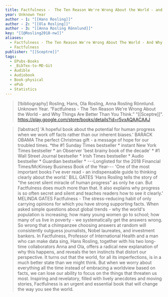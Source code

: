 ```yaml
---
title: Factfulness -  The Ten Reason We're Wrong About the World - and Why Things Are Better Than You Think
year: Unknown Year
author - 1: "[[Hans Rosling]]"
author - 2: "[[Ola Rosling]]"
author - 3: "[[Anna Rosling Rönnlund]]"
key: "[[@Rosling2018-nw]]"
aliases:
  - Factfulness - The Ten Reason We're Wrong About The World - And Why Things Are Better Than You Think
  - Factfulness
publisher: "[[Sceptre]]"
tags:
  - EPubs-Books
  - _BibTex-to-MD-Git
  - Audible
  - Audiobook
  - Book-physical
  - ePub
  - Statistics
---
```


> [!bibliography]
> Rosling, Hans, Ola Rosling, Anna Rosling Rönnlund. Unknown Year. “Factfulness -  The Ten Reason We're Wrong About the World - and Why Things Are Better Than You Think.” "[[Sceptre]]". https://play.google.com/store/books/details?id=r5vxAQAACAAJ

> [!abstract]
> 'A hopeful book about the potential for human progress when we work off facts rather than our inherent biases.' BARACK OBAMA The perfect Christmas gift -  a message of hope for our troubled times. *the \#1 Sunday Times bestseller * instant New York Times bestseller * an Observer 'best brainy book of the decade' * \#1 Wall Street Journal bestseller * Irish Times bestseller * Audio bestseller * Guardian bestseller * ---Longlisted for the 2018 Financial Times/McKinsey Business Book of the Year--- 'One of the most important books I've ever read - an indispensable guide to thinking clearly about the world.' BILL GATES 'Hans Rosling tells the story of "the secret silent miracle of human progress" as only he can. But Factfulness does much more than that. It also explains why progress is so often secret and silent and teaches readers how to see it clearly.' MELINDA GATES Factfulness -  The stress-reducing habit of only carrying opinions for which you have strong supporting facts. When asked simple questions about global trends - why the world's population is increasing; how many young women go to school; how many of us live in poverty - we systematically get the answers wrong. So wrong that a chimpanzee choosing answers at random will consistently outguess journalists, Nobel laureates, and investment bankers. In Factfulness, Professor of International Health and a man who can make data sing, Hans Rosling, together with his two long-time collaborators Anna and Ola, offers a radical new explanation of why this happens, and reveals the ten instincts that distort our perspective. It turns out that the world, for all its imperfections, is in a much better state than we might think. But when we worry about everything all the time instead of embracing a worldview based on facts, we can lose our ability to focus on the things that threaten us most. Inspiring and revelatory, filled with lively anecdotes and moving stories, Factfulness is an urgent and essential book that will change the way you see the world.